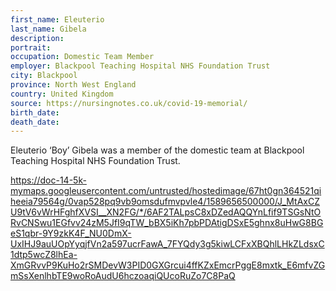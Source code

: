 ```yaml
---
first_name: Eleuterio
last_name: Gibela
description: 
portrait: 
occupation: Domestic Team Member
employer: Blackpool Teaching Hospital NHS Foundation Trust
city: Blackpool
province: ‎North West England
country: United Kingdom
source: https://nursingnotes.co.uk/covid-19-memorial/
birth_date: 
death_date: 
---
```


Eleuterio ‘Boy’ Gibela was a member of the domestic team at Blackpool Teaching Hospital NHS Foundation Trust. 

https://doc-14-5k-mymaps.googleusercontent.com/untrusted/hostedimage/67ht0gn364521qiheeia79564g/0vap528pq9vb9omsdufmvpvle4/1589656500000/J_MtAxCZU9tV6vWrHFghfXVSI__XN2FG/*/6AF2TALpsC8xDZedAQQYnLfif9TSGsNtORvCNSwu1EGfvv24zM5JfI9qTW_bBX5iKh7pbPDAtigDSxE5ghnx8uHwG8BGeS1qbr-9Y9zkK4F_NU0DmX-UxIHJ9auUOpYyqjfVn2a597ucrFawA_7FYQdy3g5kiwLCFxXBQhlLHkZLdsxC1dtp5wcZ8lhEa-XmGRvvP9KuHo2rSMDevW3PID0GXGrcui4ffKZxEmcrPggE8mxtk_E6mfvZGmSsXenlhbTE9woRoAudU6hczoaqiQUcoRuZo7C8PaQ